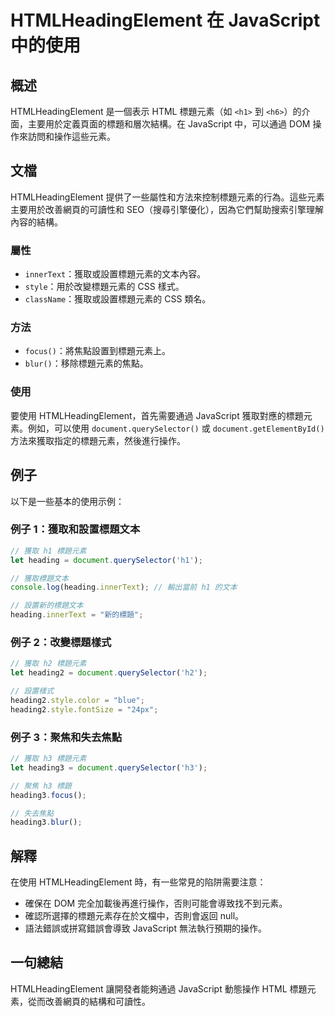 <!--
Meta Description: # HTMLHeadingElement 在 JavaScript 中的使用 ## 概述 HTMLHeadingElement 是一個表示 HTML 標題元素（如 `<h1>` 到 `<h6>`）的介面，主要用於定義頁面的標題和層次結構。在 JavaScript 中，可以通過 DOM 操作來訪問和操...
Meta Keywords: javascript, htmlheadingelement, 標題元素, document, queryselector
-->

# HTMLHeadingElement 在 JavaScript 中的使用

## 概述
HTMLHeadingElement 是一個表示 HTML 標題元素（如 `<h1>` 到 `<h6>`）的介面，主要用於定義頁面的標題和層次結構。在 JavaScript 中，可以通過 DOM 操作來訪問和操作這些元素。

## 文檔
HTMLHeadingElement 提供了一些屬性和方法來控制標題元素的行為。這些元素主要用於改善網頁的可讀性和 SEO（搜尋引擎優化），因為它們幫助搜索引擎理解內容的結構。

### 屬性
- `innerText`：獲取或設置標題元素的文本內容。
- `style`：用於改變標題元素的 CSS 樣式。
- `className`：獲取或設置標題元素的 CSS 類名。

### 方法
- `focus()`：將焦點設置到標題元素上。
- `blur()`：移除標題元素的焦點。

### 使用
要使用 HTMLHeadingElement，首先需要通過 JavaScript 獲取對應的標題元素。例如，可以使用 `document.querySelector()` 或 `document.getElementById()` 方法來獲取指定的標題元素，然後進行操作。

## 例子
以下是一些基本的使用示例：

### 例子 1：獲取和設置標題文本
```javascript
// 獲取 h1 標題元素
let heading = document.querySelector('h1');

// 獲取標題文本
console.log(heading.innerText); // 輸出當前 h1 的文本

// 設置新的標題文本
heading.innerText = "新的標題";
```

### 例子 2：改變標題樣式
```javascript
// 獲取 h2 標題元素
let heading2 = document.querySelector('h2');

// 設置樣式
heading2.style.color = "blue";
heading2.style.fontSize = "24px";
```

### 例子 3：聚焦和失去焦點
```javascript
// 獲取 h3 標題元素
let heading3 = document.querySelector('h3');

// 聚焦 h3 標題
heading3.focus();

// 失去焦點
heading3.blur();
```

## 解釋
在使用 HTMLHeadingElement 時，有一些常見的陷阱需要注意：
- 確保在 DOM 完全加載後再進行操作，否則可能會導致找不到元素。
- 確認所選擇的標題元素存在於文檔中，否則會返回 null。
- 語法錯誤或拼寫錯誤會導致 JavaScript 無法執行預期的操作。

## 一句總結
HTMLHeadingElement 讓開發者能夠通過 JavaScript 動態操作 HTML 標題元素，從而改善網頁的結構和可讀性。